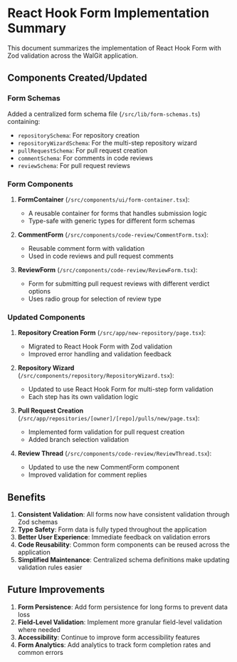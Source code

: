 # React Hook Form Implementation Summary

This document summarizes the implementation of React Hook Form with Zod validation across the WalGit application.

## Components Created/Updated

### Form Schemas

Added a centralized form schema file (`/src/lib/form-schemas.ts`) containing:

- `repositorySchema`: For repository creation
- `repositoryWizardSchema`: For the multi-step repository wizard
- `pullRequestSchema`: For pull request creation
- `commentSchema`: For comments in code reviews
- `reviewSchema`: For pull request reviews

### Form Components

1. **FormContainer** (`/src/components/ui/form-container.tsx`):
   - A reusable container for forms that handles submission logic
   - Type-safe with generic types for different form schemas

2. **CommentForm** (`/src/components/code-review/CommentForm.tsx`):
   - Reusable comment form with validation
   - Used in code reviews and pull request comments

3. **ReviewForm** (`/src/components/code-review/ReviewForm.tsx`):
   - Form for submitting pull request reviews with different verdict options
   - Uses radio group for selection of review type

### Updated Components

1. **Repository Creation Form** (`/src/app/new-repository/page.tsx`):
   - Migrated to React Hook Form with Zod validation
   - Improved error handling and validation feedback

2. **Repository Wizard** (`/src/components/repository/RepositoryWizard.tsx`):
   - Updated to use React Hook Form for multi-step form validation
   - Each step has its own validation logic

3. **Pull Request Creation** (`/src/app/repositories/[owner]/[repo]/pulls/new/page.tsx`):
   - Implemented form validation for pull request creation
   - Added branch selection validation

4. **Review Thread** (`/src/components/code-review/ReviewThread.tsx`):
   - Updated to use the new CommentForm component
   - Improved validation for comment replies

## Benefits

1. **Consistent Validation**: All forms now have consistent validation through Zod schemas
2. **Type Safety**: Form data is fully typed throughout the application
3. **Better User Experience**: Immediate feedback on validation errors
4. **Code Reusability**: Common form components can be reused across the application
5. **Simplified Maintenance**: Centralized schema definitions make updating validation rules easier

## Future Improvements

1. **Form Persistence**: Add form persistence for long forms to prevent data loss
2. **Field-Level Validation**: Implement more granular field-level validation where needed
3. **Accessibility**: Continue to improve form accessibility features
4. **Form Analytics**: Add analytics to track form completion rates and common errors